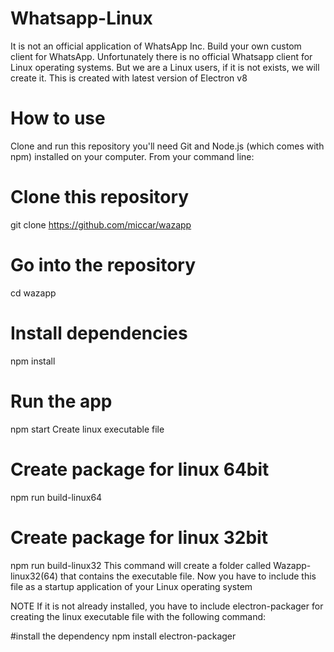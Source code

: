 # Whatsapp-Linux
It is not an official application of WhatsApp Inc. Build your own custom client for WhatsApp.  Unfortunately there is no official Whatsapp client for Linux operating systems. But we are a Linux users, if it is not exists, we will create it.  This is created with latest version of Electron v8

# How to use
Clone and run this repository you'll need Git and Node.js (which comes with npm) installed on your computer. From your command line:

# Clone this repository
git clone https://github.com/miccar/wazapp
# Go into the repository
cd wazapp
# Install dependencies
npm install
# Run the app
npm start
Create linux executable file
# Create package for linux 64bit
npm run build-linux64
# Create package for linux 32bit
npm run build-linux32
This command will create a folder called Wazapp-linux32(64) that contains the executable file. Now you have to include this file as a startup application of your Linux operating system

NOTE
If it is not already installed, you have to include electron-packager for creating the linux executable file with the following command:

#install the dependency 
npm install electron-packager


